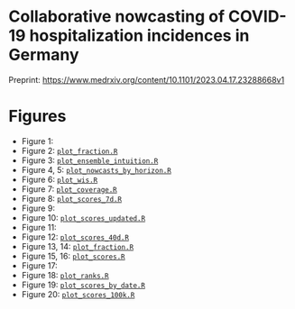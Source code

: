 # Collaborative nowcasting of COVID-19 hospitalization incidences in Germany

Preprint: https://www.medrxiv.org/content/10.1101/2023.04.17.23288668v1

# Figures
- Figure 1: 
- Figure 2: [`plot_fraction.R`](https://github.com/dwolffram/hospitalization-nowcast-hub-evaluation-new/blob/master/plot_fraction.R)
- Figure 3: [`plot_ensemble_intuition.R`](https://github.com/dwolffram/hospitalization-nowcast-hub-evaluation-new/blob/master/plot_ensemble_intuition.R)
- Figure 4, 5: [`plot_nowcasts_by_horizon.R`](https://github.com/dwolffram/hospitalization-nowcast-hub-evaluation-new/blob/master/plot_nowcasts_by_horizon.R)
- Figure 6: [`plot_wis.R`](https://github.com/dwolffram/hospitalization-nowcast-hub-evaluation-new/blob/master/plot_wis.R)
- Figure 7: [`plot_coverage.R`](https://github.com/dwolffram/hospitalization-nowcast-hub-evaluation-new/blob/master/plot_coverage.R)
- Figure 8: [`plot_scores_7d.R`](https://github.com/dwolffram/hospitalization-nowcast-hub-evaluation-new/blob/master/plot_scores_7d.R)
- Figure 9: 
- Figure 10: [`plot_scores_updated.R`](https://github.com/dwolffram/hospitalization-nowcast-hub-evaluation-new/blob/master/plot_scores_updated.R)
- Figure 11: 
- Figure 12: [`plot_scores_40d.R`](https://github.com/dwolffram/hospitalization-nowcast-hub-evaluation-new/blob/master/plot_scores_40d.R)
- Figure 13, 14: [`plot_fraction.R`](https://github.com/dwolffram/hospitalization-nowcast-hub-evaluation-new/blob/master/plot_fraction.R)
- Figure 15, 16: [`plot_scores.R`](https://github.com/dwolffram/hospitalization-nowcast-hub-evaluation-new/blob/master/plot_scores.R)
- Figure 17: 
- Figure 18: [`plot_ranks.R`](https://github.com/dwolffram/hospitalization-nowcast-hub-evaluation-new/blob/master/plot_ranks.R)
- Figure 19: [`plot_scores_by_date.R`](https://github.com/dwolffram/hospitalization-nowcast-hub-evaluation-new/blob/master/plot_scores_by_date.R)
- Figure 20: [`plot_scores_100k.R`](https://github.com/dwolffram/hospitalization-nowcast-hub-evaluation-new/blob/master/plot_scores_100k.R)
